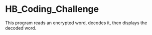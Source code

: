 # HB_Coding_Challenge
This program reads an encrypted word, decodes it, then displays the decoded word.
